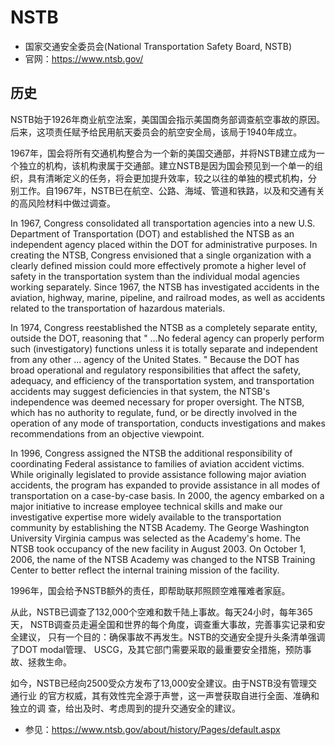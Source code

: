 # NSTB

- 国家交通安全委员会(National Transportation Safety Board, NSTB) 
- 官网：https://www.ntsb.gov/

## 历史

NSTB始于1926年商业航空法案，美国国会指示美国商务部调查航空事故的原因。
后来，这项责任赋予给民用航天委员会的航空安全局，该局于1940年成立。

1967年，国会将所有交通机构整合为一个新的美国交通部，并将NSTB建立成为一
个独立的机构，该机构隶属于交通部。建立NSTB是因为国会预见到一个单一的组
织，具有清晰定义的任务，将会更加提升效率，较之以往的单独的模式机构，分
别工作。自1967年，NSTB已在航空、公路、海域、管道和铁路，以及和交通有关
的高风险材料中做过调查。

In 1967, Congress consolidated all transportation agencies into a new
U.S. Department of Transportation (DOT) and established the NTSB as an
independent agency placed within the DOT for administrative purposes. In
creating the NTSB, Congress envisioned that a single organization with a
clearly defined mission could more effectively promote a higher level of
safety in the transportation system than the individual modal agencies
working separately. Since 1967, the NTSB has investigated accidents in
the aviation, highway, marine, pipeline, and railroad modes, as well as
accidents related to the transportation of hazardous materials.

In 1974, Congress reestablished the NTSB as a completely separate
entity, outside the DOT, reasoning that " ...No federal agency can
properly perform such (investigatory) functions unless it is totally
separate and independent from any other ... agency of the United
States. " Because the DOT has broad operational and regulatory
responsibilities that affect the safety, adequacy, and efficiency of the
transportation system, and transportation accidents may suggest
deficiencies in that system, the NTSB's independence was deemed
necessary for proper oversight. The NTSB, which has no authority to
regulate, fund, or be directly involved in the operation of any mode of
transportation, conducts investigations and makes recommendations from
an objective viewpoint.

In 1996, Congress assigned the NTSB the additional responsibility of
coordinating Federal assistance to families of aviation accident
victims. While originally legislated to provide assistance following
major aviation accidents, the program has expanded to provide assistance
in all modes of transportation on a case-by-case basis.  In 2000, the
agency embarked on a major initiative to increase employee technical
skills and make our investigative expertise more widely available to the
transportation community by establishing the NTSB Academy. The George
Washington University Virginia campus was selected as the Academy's
home. The NTSB took occupancy of the new facility in August 2003. On
October 1, 2006, the name of the NTSB Academy was changed to the NTSB
Training Center to better reflect the internal training mission of the
facility.

1996年，国会给予NSTB额外的责任，即帮助联邦照顾空难罹难者家庭。

从此，NSTB已调查了132,000个空难和数千陆上事故。每天24小时，每年365天，
NSTB调查员走遍全国和世界的每个角度，调查重大事故，完善事实记录和安全建议，
只有一个目的：确保事故不再发生。NSTB的交通安全提升头条清单强调了DOT
modal管理、 USCG，及其它部门需要采取的最重要安全措施，预防事故、拯救生命。

如今，NSTB已经向2500受众方发布了13,000安全建议。由于NSTB没有管理交通行业
的官方权威，其有效性完全源于声誉，这一声誉获取自进行全面、准确和独立的调
查，给出及时、考虑周到的提升交通安全的建议。

- 参见：https://www.ntsb.gov/about/history/Pages/default.aspx